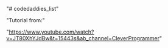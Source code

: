 "# codedaddies_list"

"Tutorial from:"

"https://www.youtube.com/watch?v=JT80XhYJdBw&t=15443s&ab_channel=CleverProgrammer"

